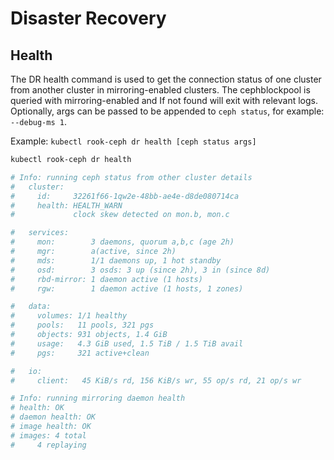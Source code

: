 # Disaster Recovery

## Health

The DR health command is used to get the connection status of one cluster from another cluster in mirroring-enabled clusters. The cephblockpool is queried with mirroring-enabled and If not found will exit with relevant logs. Optionally, args can be passed to be appended to `ceph status`, for example: `--debug-ms 1`.

Example: `kubectl rook-ceph dr health [ceph status args]`

```bash
kubectl rook-ceph dr health

# Info: running ceph status from other cluster details
#   cluster:
#     id:     32261f66-1qw2e-48bb-ae4e-d8de080714ca
#     health: HEALTH_WARN
#             clock skew detected on mon.b, mon.c

#   services:
#     mon:        3 daemons, quorum a,b,c (age 2h)
#     mgr:        a(active, since 2h)
#     mds:        1/1 daemons up, 1 hot standby
#     osd:        3 osds: 3 up (since 2h), 3 in (since 8d)
#     rbd-mirror: 1 daemon active (1 hosts)
#     rgw:        1 daemon active (1 hosts, 1 zones)

#   data:
#     volumes: 1/1 healthy
#     pools:   11 pools, 321 pgs
#     objects: 931 objects, 1.4 GiB
#     usage:   4.3 GiB used, 1.5 TiB / 1.5 TiB avail
#     pgs:     321 active+clean

#   io:
#     client:   45 KiB/s rd, 156 KiB/s wr, 55 op/s rd, 21 op/s wr

# Info: running mirroring daemon health
# health: OK
# daemon health: OK
# image health: OK
# images: 4 total
#     4 replaying
```
